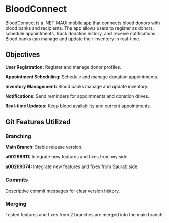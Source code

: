 # BloodConnect 
BloodConnect is a .NET MAUI mobile app that connects blood donors with blood banks and recipients. The app allows users to register as donors, schedule appointments, track donation history, and receive notifications. Blood banks can manage and update their inventory in real-time.

## Objectives

**User Registration:** Register and manage donor profiles.

**Appointment Scheduling:** Schedule and manage donation appointments.

**Inventory Management:** Blood banks manage and update inventory.

**Notifications:** Send reminders for appointments and donation drives.

**Real-time Updates:** Keep blood availability and current appointments.

## Git Features Utilized

### Branching

**Main Branch:** Stable release version.

**a00298911:** Integrate new features and fixes from my side.

**a00269074:** Integrate new features and fixes from Saurab side.

### Commits

Descriptive commit messages for clear version history.

### Merging

Tested features and fixes from 2 branches are merged into the main branch.
